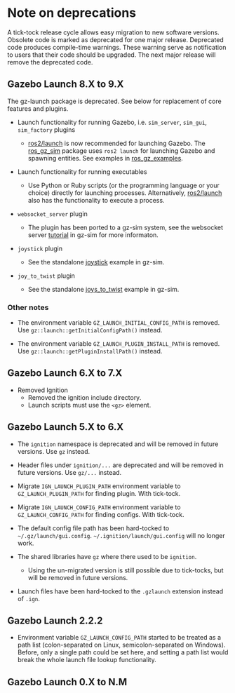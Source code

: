 # Note on deprecations
A tick-tock release cycle allows easy migration to new software versions.
Obsolete code is marked as deprecated for one major release.
Deprecated code produces compile-time warnings. These warning serve as
notification to users that their code should be upgraded. The next major
release will remove the deprecated code.

## Gazebo Launch 8.X to 9.X

The gz-launch package is deprecated. See below for replacement of core features
and plugins.

* Launch functionality for running Gazebo, i.e. `sim_server`, `sim_gui`,
  `sim_factory` plugins
  * [ros2/launch](https://github.com/ros2/launch) is now recommended for
    launching Gazebo. The [ros_gz_sim](https://github.com/gazebosim/ros_gz/tree/ros2/ros_gz_sim)
    package uses `ros2 launch` for launching Gazebo and spawning entities.
    See examples in
    [ros_gz_examples](https://github.com/gazebosim/ros_gz/tree/ros2/ros_gz_sim_demos).

* Launch functionality for running executables
  * Use Python or Ruby scripts (or the programming language or your choice) directly
    for launching processes. Alternatively,
    [ros2/launch](https://github.com/ros2/launch) also has the functionality
    to execute a process.

* `websocket_server` plugin
  * The plugin has been ported to a gz-sim system, see the websocket server
    [tutorial](https://github.com/gazebosim/gz-sim/blob/main/tutorials/websocket_server.md)
    in gz-sim for more informaton.

* `joystick` plugin
  * See the standalone
    [joystick](https://github.com/gazebosim/gz-sim/tree/main/examples/standalone/joystick)
    example in gz-sim.

* `joy_to_twist` plugin
  * See the standalone
    [joys_to_twist](https://github.com/gazebosim/gz-sim/tree/gz-sim9/examples/standalone/joy_to_twist)
    example in gz-sim.

### Other notes

* The environment variable `GZ_LAUNCH_INITIAL_CONFIG_PATH` is removed. Use
`gz::launch::getInitialConfigPath()` instead.

* The environment variable `GZ_LAUNCH_PLUGIN_INSTALL_PATH` is removed. Use
`gz::launch::getPluginInstallPath()` instead.

## Gazebo Launch 6.X to 7.X

- Removed Ignition
    - Removed the ignition include directory.
    - Launch scripts must use the `<gz>` element.

## Gazebo Launch 5.X to 6.X

- The `ignition` namespace is deprecated and will be removed in future versions.
  Use `gz` instead.

- Header files under `ignition/...` are deprecated and will be removed in future versions.
  Use `gz/...` instead.

- Migrate `IGN_LAUNCH_PLUGIN_PATH` environment variable to `GZ_LAUNCH_PLUGIN_PATH` for finding
  plugin.
  With tick-tock.

- Migrate `IGN_LAUNCH_CONFIG_PATH` environment variable to `GZ_LAUNCH_CONFIG_PATH` for finding
  configs.
  With tick-tock.

- The default config file path has been hard-tocked to `~/.gz/launch/gui.config`.
  `~/.ignition/launch/gui.config` will no longer work.

- The shared libraries have `gz` where there used to be `ignition`.
  - Using the un-migrated version is still possible due to tick-tocks, but will be removed in future versions.
- Launch files have been hard-tocked to the `.gzlaunch` extension instead of `.ign`.

## Gazebo Launch 2.2.2

- Environment variable `GZ_LAUNCH_CONFIG_PATH` started to be treated as a path
  list (colon-separated on Linux, semicolon-separated on Windows). Before, only
  a single path could be set here, and setting a path list would break the whole
  launch file lookup functionality.

## Gazebo Launch 0.X to N.M
